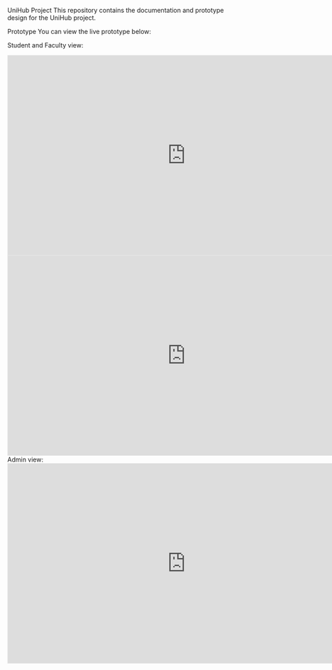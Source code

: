 UniHub Project
This repository contains the documentation and prototype design for the UniHub project.

Prototype
You can view the live prototype below:

Student and Faculty view:
<iframe style="border: 1px solid rgba(0, 0, 0, 0.1);" width="800" height="450" src="https://www.figma.com/embed?embed_host=share&url=https%3A%2F%2Fwww.figma.com%2Fdesign%2FUxq6XKzVwO2Mkt2Pi8Ohur%2FUniHub%3Fnode-id%3D0-1%26t%3D9vLOCmLUWY8L3Ri7-1" allowfullscreen></iframe> <iframe style="border: 1px solid rgba(0, 0, 0, 0.1);" width="800" height="450" src="https://www.figma.com/embed?embed_host=share&url=https%3A%2F%2Fwww.figma.com%2Fdesign%2FUxq6XKzVwO2Mkt2Pi8Ohur%2FUniHub%3Fnode-id%3D433-2874%26t%3D9vLOCmLUWY8L3Ri7-1" allowfullscreen></iframe>
Admin view:
<iframe style="border: 1px solid rgba(0, 0, 0, 0.1);" width="800" height="450" src="https://www.figma.com/embed?embed_host=share&url=https%3A%2F%2Fwww.figma.com%2Fdesign%2FUxq6XKzVwO2Mkt2Pi8Ohur%2FUniHub%3Fnode-id%3D416-462%26t%3D9vLOCmLUWY8L3Ri7-1" allowfullscreen></iframe>
